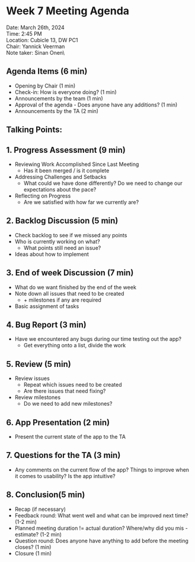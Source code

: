 # Week 7 Meeting Agenda

Date:           March 26th, 2024\
Time:           2:45 PM\
Location:       Cubicle 13, DW PC1\
Chair:          Yannick Veerman\
Note taker:     Sinan Onen\

## Agenda Items (6 min)
- Opening by Chair (1 min)
- Check-in: How is everyone doing? (1 min)
- Announcements by the team (1 min)
- Approval of the agenda - Does anyone have any additions? (1 min)
- Announcements by the TA (2 min)

## Talking Points:

## 1. Progress Assessment (9 min)
- Reviewing Work Accomplished Since Last Meeting
    - Has it been merged / is it complete
- Addressing Challenges and Setbacks
    - What could we have done differently? Do we need to change our expectations about the pace? 
- Reflecting on Progress
    - Are we satisfied with how far we currently are?

## 2. Backlog Discussion (5 min)
- Check backlog to see if we missed any points
- Who is currently working on what?
    - What points still need an issue?
- Ideas about how to implement

## 3. End of week Discussion (7 min)
- What do we want finished by the end of the week
- Note down all issues that need to be created
    - \+ milestones if any are required
- Basic assignment of tasks

## 4. Bug Report (3 min)
- Have we encountered any bugs during our time testing out the app?
    - Get everything onto a list, divide the work

## 5. Review (5 min)
- Review issues
    - Repeat which issues need to be created
    - Are there issues that need fixing?
- Review milestones
    - Do we need to add new milestones?

## 6. App Presentation (2 min)
- Present the current state of the app to the TA

## 7. Questions for the TA (3 min)
- Any comments on the current flow of the app? Things to improve when it comes to usability? Is the app intuitive?

## 8. Conclusion(5 min)
- Recap (if necessary)
- Feedback round: What went well and what can be improved next time? (1-2 min)
- Planned meeting duration != actual duration? Where/why did you mis -estimate? (1-2 min)
- Question round: Does anyone have anything to add before the meeting closes? (1 min)
- Closure (1 min)

